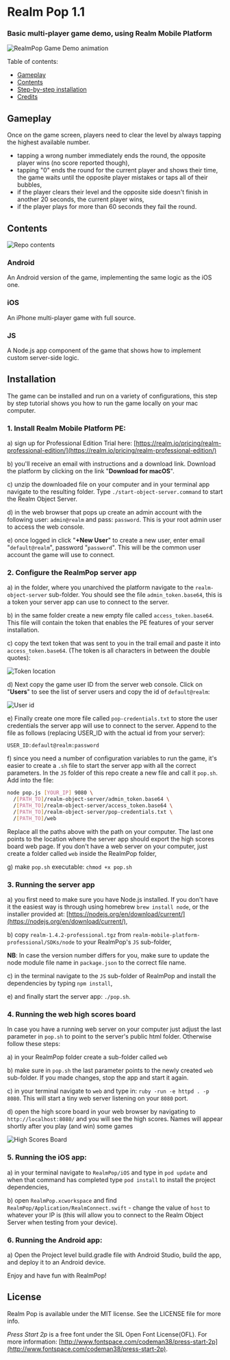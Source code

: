 # Realm Pop 1.1
### Basic multi-player game demo, using Realm Mobile Platform

![RealmPop Game Demo animation](etc/Demo.gif)

Table of contents:

* [Gameplay](#gameplay)
* [Contents](#contents)
* [Step-by-step installation](#installation)
* [Credits](#credits)

## Gameplay

Once on the game screen, players need to clear the level by always tapping the highest available number.

* tapping a wrong number immediately ends the round, the opposite player wins (no score reported though),
* tapping "0" ends the round for the current player and shows their time, the game waits until the opposite player mistakes or taps all of their bubbles,
* if the player clears their level and the opposite side doesn't finish in another 20 seconds, the current player wins,
* if the player plays for more than 60 seconds they fail the round.

## Contents

![Repo contents](etc/contents.png)

### Android

An Android version of the game, implementing the same logic as the iOS one.

### iOS

An iPhone multi-player game with full source.

### JS

A Node.js app component of the game that shows how to implement custom server-side logic.

## Installation

The game can be installed and run on a variety of configurations, this step by step tutorial shows you how to run the game locally on your mac computer.

### 1. Install Realm Mobile Platform PE:
  
  a) sign up for Professional Edition Trial here: [https://realm.io/pricing/realm-professional-edition/](https://realm.io/pricing/realm-professional-edition/)
  
  b) you'll receive an email with instructions and a download link. Download the platform by clicking on the link "**Download for macOS**".
  
  c) unzip the downloaded file on your computer and in your terminal app navigate to the resulting folder. Type `./start-object-server.command` to start the Realm Object Server.
  
  d) in the web browser that pops up create an admin account with the following user: `admin@realm` and pass: `password`. This is your root admin user to access the web console.
  
  e) once logged in click "**+New User**" to create a new user, enter email "`default@realm`", password "`password`". This will be the common user account the game will use to connect.

### 2. Configure the RealmPop server app

a) in the folder, where you unarchived the platform navigate to the `realm-object-server` sub-folder. You should see the file `admin_token.base64`, this is a token your server app can use to connect to the server.

b) in the same folder create a new empty file called `access_token.base64`. This file will contain the token that enables the PE features of your server installation. 

c) copy the text token that was sent to you in the trail email and paste it into `access_token.base64`. (The token is all characters in between the double quotes):

![Token location](etc/token.png)

d) Next copy the game user ID from the server web console. Click on "**Users**" to see the list of server users and copy the id of `default@realm`:

![User id](etc/user-id.png)

e) Finally create one more file called `pop-credentials.txt` to store the user credentials the server app will use to connect to the server. Append to the file as follows (replacing USER_ID with the actual id from your server): 

```none
USER_ID:default@realm:password
```

f) since you need a number of configuration variables to run the game, it's easier to create a `.sh` file to start the server app with all the correct parameters. In the `JS` folder of this repo create a new file and call it `pop.sh`. Add into the file:

```bash
node pop.js [YOUR_IP] 9080 \
  /[PATH_TO]/realm-object-server/admin_token.base64 \
  /[PATH_TO]/realm-object-server/access_token.base64 \
  /[PATH_TO]/realm-object-server/pop-credentials.txt \
  /[PATH_TO]/web
```

Replace all the paths above with the path on your computer. The last one points to the location where the server app should export the high scores board web page. If you don't have a web server on your computer, just create a folder called `web` inside the RealmPop folder,

g) make `pop.sh` executable: `chmod +x pop.sh`

### 3. Running the server app

a) you first need to make sure you have Node.js installed. If you don't have it the easiest way is through using homebrew `brew install node`, or the installer provided at: [https://nodejs.org/en/download/current/](https://nodejs.org/en/download/current/),

b) copy `realm-1.4.2-professional.tgz` from `realm-mobile-platform-professional/SDKs/node` to your RealmPop's `JS` sub-folder,

**NB**: In case the version number differs for you, make sure to update the node module file name in `package.json` to the correct file name.

c) in the terminal navigate to the `JS` sub-folder of RealmPop and install the dependencies by typing `npm install`,

e) and finally start the server app: `./pop.sh`.

### 4. Running the web high scores board

In case you have a running web server on your computer just adjust the last parameter in `pop.sh` to point to the server's public html folder. Otherwise follow these steps:

a) in your RealmPop folder create a sub-folder called `web`

b) make sure in `pop.sh` the last parameter points to the newly created `web` sub-folder. If you made changes, stop the app and start it again.

c) in your terminal navigate to `web` and type in: `ruby -run -e httpd . -p 8080`. This will start a tiny web server listening on your `8080` port.

d) open the high score board in your web browser by navigating to `http://localhost:8080/` and you will see the high scores. Names will appear shortly after you play (and win) some games

![High Scores Board](etc/board.png)

### 5. Running the iOS app:
  
  a) in your terminal navigate to `RealmPop/iOS` and type in `pod update` and when that command has completed type `pod install` to install the project dependencies,
  
  b) open `RealmPop.xcworkspace` and find `RealmPop/Application/RealmConnect.swift` - change the value of `host` to whatever your IP is (this will allow you to connect to the Realm Object Server when testing from your device).
 
### 6. Running the Android app:

a) Open the Project level build.gradle file with Android Studio, build the app, and deploy it to an Android device.

Enjoy and have fun with RealmPop!

## License

Realm Pop is available under the MIT license. See the LICENSE file for more info.

_Press Start 2p_ is a free font under the SIL Open Font License(OFL). For more information: [http://www.fontspace.com/codeman38/press-start-2p](http://www.fontspace.com/codeman38/press-start-2p).
